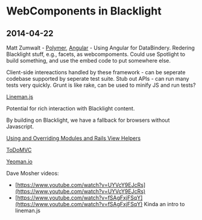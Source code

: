 # WebComponents in Blacklight
## 2014-04-22

Matt Zumwalt - [Polymer](http://www.polymer-project.org/), [Angular](https://angularjs.org/) - Using Angular for DataBindery. Redering Blacklight stuff, e.g., facets, as webcompoments. Could use Spotlight to build something, and use the embed code to put somewhere else.

Client-side intereactions handled by these framework - can be seperate codebase supported by seperate test suite. Stub out APIs - can run many tests very quickly. Grunt is like rake, can be used to minify JS and run tests?

[Lineman.js](http://linemanjs.com/)

Potential for rich interaction with Blacklight content.

By building on Blacklight, we have a fallback for browsers without Javascript.

[Using and Overriding Modules and Rails View Helpers](https://docs.google.com/document/d/1LIsDaPJPx-Ygbua4oW13HeglyUYzUhKfz3p_GUA_Lks/edit#heading=h.xsifxcqyn1k6)

[ToDoMVC](http://todomvc.com/)

[Yeoman.io](http://yeoman.io/)

Dave Mosher videos: 
* [https://www.youtube.com/watch?v=UYVcY9EJcRs](https://www.youtube.com/watch?v=UYVcY9EJcRs)
* [https://www.youtube.com/watch?v=fSAgFxjFSqY](https://www.youtube.com/watch?v=fSAgFxjFSqY) Kinda an intro to lineman.js
